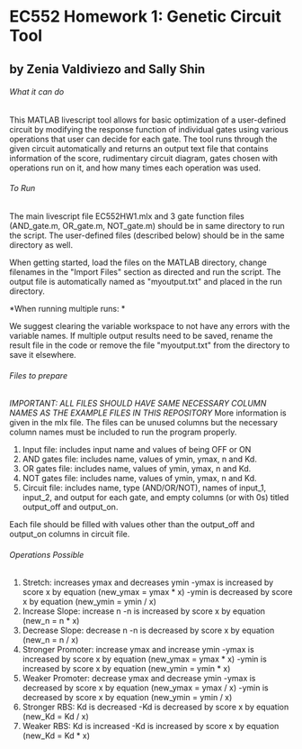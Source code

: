 # EC552 Homework 1: Genetic Circuit Tool 
## by Zenia Valdiviezo and Sally Shin

###### What it can do
This MATLAB livescript tool allows for basic optimization of a user-defined circuit by modifying the response function of individual gates using various operations that user can decide for each gate. The tool runs through the given circuit automatically and returns an output text file that contains information of the score, rudimentary circuit diagram, gates chosen with operations run on it, and how many times each operation was used. 

###### To Run
The main livescript file EC552HW1.mlx and 3 gate function files (AND_gate.m, OR_gate.m, NOT_gate.m) should be in same directory to run the script. The user-defined files (described below) should be in the same directory as well. 

When getting started, load the files on the MATLAB directory, change filenames in the "Import Files" section as directed and run the script. 
The output file is automatically named as "myoutput.txt" and placed in the run directory. 

*When running multiple runs: *

We suggest clearing the variable workspace to not have any errors with the variable names. 
If multiple output results need to be saved, rename the result file in the code or remove the file "myoutput.txt" from the directory to save it elsewhere.

###### Files to prepare
*IMPORTANT: ALL FILES SHOULD HAVE SAME NECESSARY COLUMN NAMES AS THE EXAMPLE FILES IN THIS REPOSITORY*
More information is given in the mlx file. The files can be unused columns but the necessary column names must be included to run the program properly.

1. Input file: includes input name and values of being OFF or ON
2. AND gates file: includes name, values of ymin, ymax, n and Kd. 
3. OR gates file: includes name, values of ymin, ymax, n and Kd. 
4. NOT gates file: includes name, values of ymin, ymax, n and Kd. 
5. Circuit file: includes name, type (AND/OR/NOT), names of input_1, input_2, and output for each gate, and empty columns (or with 0s) titled output_off and output_on.

Each file should be filled with values other than the output_off and output_on columns in circuit file. 

###### Operations Possible
1. Stretch: increases ymax and decreases ymin
  -ymax is increased by score x by equation (new_ymax = ymax * x)
  -ymin is decreased by score x by equation (new_ymin = ymin / x)
2. Increase Slope: increase n
  -n is increased by score x by equation (new_n = n * x)
3. Decrease Slope: decrease n
  -n is decreased by score x by equation (new_n = n / x)
4. Stronger Promoter: increase ymax and increase ymin
  -ymax is increased by score x by equation (new_ymax = ymax * x)
  -ymin is increased by score x by equation (new_ymin = ymin * x)
5. Weaker Promoter: decrease ymax and decrease ymin
  -ymax is decreased by score x by equation (new_ymax = ymax / x)
  -ymin is decreased by score x by equation (new_ymin = ymin / x)
6. Stronger RBS: Kd is decreased
  -Kd is decreased by score x by equation (new_Kd = Kd / x)
7. Weaker RBS: Kd is increased
  -Kd is increased by score x by equation (new_Kd = Kd * x)


